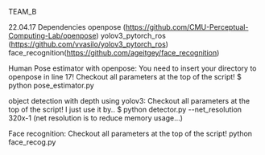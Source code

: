 TEAM_B

22.04.17
Dependencies
openpose (https://github.com/CMU-Perceptual-Computing-Lab/openpose)
yolov3_pytorch_ros (https://github.com/vvasilo/yolov3_pytorch_ros)
face_recognition(https://github.com/ageitgey/face_recognition)

Human Pose estimator with openpose:
You need to insert your directory to openpose in line 17! Checkout all parameters at the top of the script!
$ python pose_estimator.py

object detection with depth using yolov3:
Checkout all parameters at the top of the script!
I just use it by..
$ python detector.py --net_resolution 320x-1 (net resolution is to reduce memory usage...)

Face recognition:
Checkout all parameters at the top of the script!
python face_recog.py
